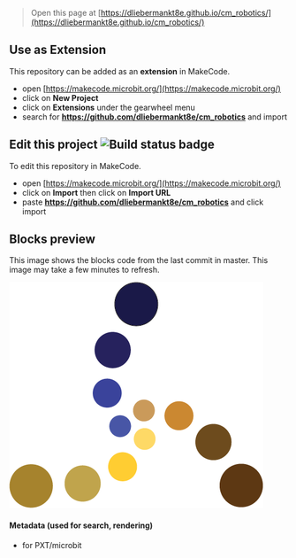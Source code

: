 
> Open this page at [https://dliebermankt8e.github.io/cm_robotics/](https://dliebermankt8e.github.io/cm_robotics/)

## Use as Extension

This repository can be added as an **extension** in MakeCode.

* open [https://makecode.microbit.org/](https://makecode.microbit.org/)
* click on **New Project**
* click on **Extensions** under the gearwheel menu
* search for **https://github.com/dliebermankt8e/cm_robotics** and import

## Edit this project ![Build status badge](https://github.com/dliebermankt8e/cm_robotics/workflows/MakeCode/badge.svg)

To edit this repository in MakeCode.

* open [https://makecode.microbit.org/](https://makecode.microbit.org/)
* click on **Import** then click on **Import URL**
* paste **https://github.com/dliebermankt8e/cm_robotics** and click import

## Blocks preview

This image shows the blocks code from the last commit in master.
This image may take a few minutes to refresh.

![Logo](https://github.com/dliebermankt8e/cm_robotics/blob/master/CM_Logo.png)

#### Metadata (used for search, rendering)

* for PXT/microbit
<script src="https://makecode.com/gh-pages-embed.js"></script><script>makeCodeRender("{{ site.makecode.home_url }}", "{{ site.github.owner_name }}/{{ site.github.repository_name }}");</script>
